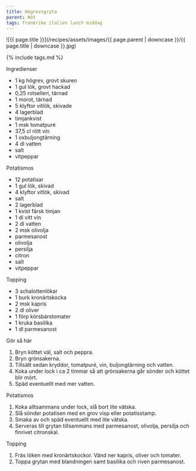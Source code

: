 ```yaml
---
title: Högrevsgryta
parent: Nöt
tags: frankrike italien lunch middag
---
```

![{{ page.title }}](/recipes/assets/images/{{ page.parent | downcase }}/{{ page.title | downcase }}.jpg)

{% include tags.md %}

Ingredienser

- 1 kg högrev, grovt skuren
- 1 gul lök, grovt hackad
- 0,25 rotselleri, tärnad
- 1 morot, tärnad
- 5 klyftor vitlök, skivade
- 4 lagerblad
- timjankvist
- 1 msk tomatpuré
- 37,5 cl rött vin
- 1 oxbuljongtärning
- 4 dl vatten
- salt
- vitpeppar

Potatismos

- 12 potatisar
- 1 gul lök, skivad
- 4 klyftor vitlök, skivad
- salt
- 2 lagerblad
- 1 kvist färsk timjan
- 1 dl vitt vin
- 2 dl vatten
- 2 msk olivolja
- parmesanost
- olivolja
- persilja
- citron
- salt
- vitpeppar

Topping

- 3 schalottenlökar
- 1 burk kronärtskocka
- 2 msk kapris
- 2 dl oliver
- 1 förp körsbärstomater
- 1 kruka basilika
- 1 dl parmesanost

Gör så här

1. Bryn köttet väl, salt och peppra.
2. Bryn grönsakerna.
3. Tillsätt sedan kryddor, tomatpuré, vin, buljongtärning och vatten.
4. Koka under lock i ca 2 timmar så att grönsakerna går sönder och köttet blir mört.
5. Späd eventuellt med mer vatten.

Potatismos

1. Koka alltsammans under lock, slå bort lite vätska.
2. Slå sönder potatisen med en grov visp eller potatisstamp.
3. Smaka av och späd eventuellt med lite vätska.
4. Serveras till grytan tillsammans med parmesanost, olivolja, persilja och finrivet citronskal.

Topping

1. Fräs löken med kronärtskockor. Vänd ner kapris, oliver och tomater.
2. Toppa grytan med blandningen samt basilika och riven parmesanost.
